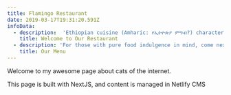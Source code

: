 ```yaml
---
title: Flamingo Restaurant
date: 2019-03-17T19:31:20.591Z
infoData:
  - description:  'Ethiopian cuisine (Amharic: የኢትዮጵያ ምግብ?) characteristically consists of vegetable and often very spicy meat dishes. This is usually in the form of wat, a thick stew, served atop injera, a large sourdough flatbread, which is about 50 centimeters (20 inches) in diameter and made out of fermented teff flour. Ethiopians eat exclusively with their right hands, using pieces of injera to pick up bites of entrées and side dishes. The cuisine is one of the world’s healthiest and most flavorful, not to mention most photogenic. Ethiopians are rightly proud of their culture and take pains to preserve traditional food ways...'
    title: Welcome to Our Restaurant
  - description: 'For those with pure food indulgence in mind, come next door and sate your desires with our ever changing internationally and seasonally inspired small plates. We love food, lots of different food, just like you.'
    title: Our Menu
---
```

Welcome to my awesome page about cats of the internet.

This page is built with NextJS, and content is managed in Netlify CMS